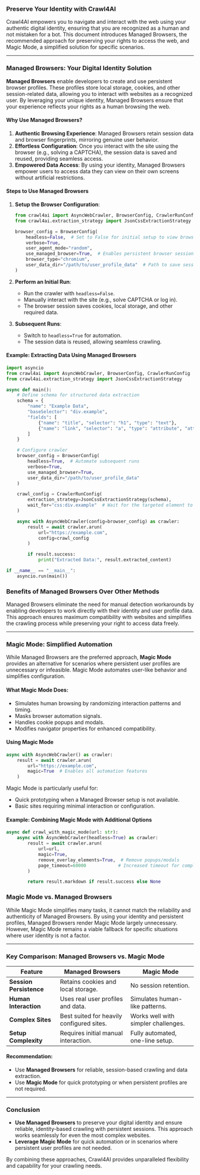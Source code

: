 ### Preserve Your Identity with Crawl4AI

Crawl4AI empowers you to navigate and interact with the web using your authentic digital identity, ensuring that you are recognized as a human and not mistaken for a bot. This document introduces Managed Browsers, the recommended approach for preserving your rights to access the web, and Magic Mode, a simplified solution for specific scenarios.

---

### Managed Browsers: Your Digital Identity Solution

**Managed Browsers** enable developers to create and use persistent browser profiles. These profiles store local storage, cookies, and other session-related data, allowing you to interact with websites as a recognized user. By leveraging your unique identity, Managed Browsers ensure that your experience reflects your rights as a human browsing the web.

#### Why Use Managed Browsers?
1. **Authentic Browsing Experience**: Managed Browsers retain session data and browser fingerprints, mirroring genuine user behavior.
2. **Effortless Configuration**: Once you interact with the site using the browser (e.g., solving a CAPTCHA), the session data is saved and reused, providing seamless access.
3. **Empowered Data Access**: By using your identity, Managed Browsers empower users to access data they can view on their own screens without artificial restrictions.

#### Steps to Use Managed Browsers

1. **Setup the Browser Configuration**:
   ```python
   from crawl4ai import AsyncWebCrawler, BrowserConfig, CrawlerRunConfig
   from crawl4ai.extraction_strategy import JsonCssExtractionStrategy

   browser_config = BrowserConfig(
       headless=False,  # Set to False for initial setup to view browser actions
       verbose=True,
       user_agent_mode="random",
       use_managed_browser=True,  # Enables persistent browser sessions
       browser_type="chromium",
       user_data_dir="/path/to/user_profile_data"  # Path to save session data
   )
   ```

2. **Perform an Initial Run**:
   - Run the crawler with `headless=False`.
   - Manually interact with the site (e.g., solve CAPTCHA or log in).
   - The browser session saves cookies, local storage, and other required data.

3. **Subsequent Runs**:
   - Switch to `headless=True` for automation.
   - The session data is reused, allowing seamless crawling.

#### Example: Extracting Data Using Managed Browsers

```python
import asyncio
from crawl4ai import AsyncWebCrawler, BrowserConfig, CrawlerRunConfig
from crawl4ai.extraction_strategy import JsonCssExtractionStrategy

async def main():
    # Define schema for structured data extraction
    schema = {
        "name": "Example Data",
        "baseSelector": "div.example",
        "fields": [
            {"name": "title", "selector": "h1", "type": "text"},
            {"name": "link", "selector": "a", "type": "attribute", "attribute": "href"}
        ]
    }

    # Configure crawler
    browser_config = BrowserConfig(
        headless=True,  # Automate subsequent runs
        verbose=True,
        use_managed_browser=True,
        user_data_dir="/path/to/user_profile_data"
    )

    crawl_config = CrawlerRunConfig(
        extraction_strategy=JsonCssExtractionStrategy(schema),
        wait_for="css:div.example"  # Wait for the targeted element to load
    )

    async with AsyncWebCrawler(config=browser_config) as crawler:
        result = await crawler.arun(
            url="https://example.com",
            config=crawl_config
        )

        if result.success:
            print("Extracted Data:", result.extracted_content)

if __name__ == "__main__":
    asyncio.run(main())
```

### Benefits of Managed Browsers Over Other Methods
Managed Browsers eliminate the need for manual detection workarounds by enabling developers to work directly with their identity and user profile data. This approach ensures maximum compatibility with websites and simplifies the crawling process while preserving your right to access data freely.

---

### Magic Mode: Simplified Automation

While Managed Browsers are the preferred approach, **Magic Mode** provides an alternative for scenarios where persistent user profiles are unnecessary or infeasible. Magic Mode automates user-like behavior and simplifies configuration.

#### What Magic Mode Does:
- Simulates human browsing by randomizing interaction patterns and timing.
- Masks browser automation signals.
- Handles cookie popups and modals.
- Modifies navigator properties for enhanced compatibility.

#### Using Magic Mode

```python
async with AsyncWebCrawler() as crawler:
    result = await crawler.arun(
        url="https://example.com",
        magic=True  # Enables all automation features
    )
```

Magic Mode is particularly useful for:
- Quick prototyping when a Managed Browser setup is not available.
- Basic sites requiring minimal interaction or configuration.

#### Example: Combining Magic Mode with Additional Options

```python
async def crawl_with_magic_mode(url: str):
    async with AsyncWebCrawler(headless=True) as crawler:
        result = await crawler.arun(
            url=url,
            magic=True,
            remove_overlay_elements=True,  # Remove popups/modals
            page_timeout=60000            # Increased timeout for complex pages
        )

        return result.markdown if result.success else None
```

### Magic Mode vs. Managed Browsers
While Magic Mode simplifies many tasks, it cannot match the reliability and authenticity of Managed Browsers. By using your identity and persistent profiles, Managed Browsers render Magic Mode largely unnecessary. However, Magic Mode remains a viable fallback for specific situations where user identity is not a factor.

---

### Key Comparison: Managed Browsers vs. Magic Mode

| Feature                 | **Managed Browsers**                     | **Magic Mode**                     |
|-------------------------|------------------------------------------|-------------------------------------|
| **Session Persistence** | Retains cookies and local storage.       | No session retention.              |
| **Human Interaction**   | Uses real user profiles and data.        | Simulates human-like patterns.     |
| **Complex Sites**        | Best suited for heavily configured sites.| Works well with simpler challenges.|
| **Setup Complexity**    | Requires initial manual interaction.     | Fully automated, one-line setup.   |

#### Recommendation:
- Use **Managed Browsers** for reliable, session-based crawling and data extraction.
- Use **Magic Mode** for quick prototyping or when persistent profiles are not required.

---

### Conclusion

- **Use Managed Browsers** to preserve your digital identity and ensure reliable, identity-based crawling with persistent sessions. This approach works seamlessly for even the most complex websites.
- **Leverage Magic Mode** for quick automation or in scenarios where persistent user profiles are not needed.

By combining these approaches, Crawl4AI provides unparalleled flexibility and capability for your crawling needs.

